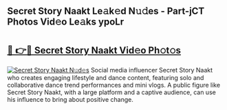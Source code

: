## Secret Story Naakt Le𝚊k𝚎d N𝚞𝚍es - Part-jCT Photos Vid𝚎o Le𝚊ks ypoLr

# <h2><a href="http://fb3wbo.evod.top/?m=Secret+Story+Naakt">🔗 👉🔴 Secret Story Naakt Vid𝚎o Ph𝚘t𝚘s</a></h2>

[![Secret Story Naakt N𝚞d𝚎s](https://i.imgur.com/8V9OHl7.gif)](http://fb3wbo.evod.top/?m=Secret+Story+Naakt)
Social media influencer Secret Story Naakt who creates engaging lifestyle and dance content, featuring solo and collaborative dance trend performances and mini vlogs. A public figure like Secret Story Naakt, with a large platform and a captive audience, can use his influence to bring about positive change. 
